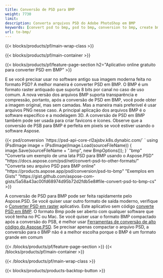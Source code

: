 ```yaml
---
title: Conversão de PSD para BMP
weight: 7730
limit: 
description: Converta arquivos PSD do Adobe PhotoShop em BMP
keywords: [convert psd to bmp, psd to bmp, conversion to bmp, create bmp from psd, print psd as bmp]
url: to-bmp/
---
```


{{< blocks/products/pf/main-wrap-class >}}

{{< blocks/products/pf/main-container >}}

{{< blocks/products/pf/feature-page-section h2="Aplicativo online gratuito para converter PSD em BMP" >}}
<p>E se você precisar usar no software antigo sua imagem moderna feita no formato PSD? A melhor maneira é converter PSD em BMP. O BMP é um formato raster antiquado que suporta 8 bits por canal no caso de uso comum. A nova versão dos arquivos BMP suporta transparência e compressão, portanto, após a conversão de PSD em BMP, você pode obter a imagem original, mas sem camadas. Mas a maneira mais preferível é usar arquivos PNG nesse caso. A principal aplicação dos arquivos BMP é o software específico e a modelagem 3D. A conversão de PSD em BMP também pode ser usada para criar favicons e ícones. Observe que a conversão de PSB para BMP é perfeita em pixels se você estiver usando o software Aspose.</p>
{{< psd/conversion `https://psd-api-core-rl2ajsbv.k8s.dynabic.com/` 
`    using (PsdImage image = (PsdImage)Image.Load(sourceFileName))
    {
        image.Save(sourceFileName + ".bmp",  new BmpOptions());
    }` 
	"bmp" 
"Converta um exemplo de uma lata PSD para BMP usando o Aspose.PSD"  "https://docs.aspose.com/psd/net/convert-psd-to-other-formats/" 
"Converta seu arquivo PSD para BMP online" "https://products.aspose.app/psd/conversion/psd-to-bmp" 
"Exemplos em Gists" "https://gist.github.com/aspose-com-gists/5a58a43ac00fd68974d95b72d2fdb5e8#file-convert-psd-to-bmp-cs" >}}
<p>A conversão de PSD para BMP pode ser feita rapidamente pelo Aspose.PSD. Se você quiser usar outro formato de saída moderno, verifique o <a href="/psd/convert">Converter PSD em raster</a> aplicativo. Este aplicativo sem código <a href="/psd/convert/to-bmp">converte PSD em BMP</a>. O formato Bmp pode ser aberto com qualquer software que você tenha no PC ou Mac. Se você quiser usar o formato BMP compactado após a conversão do PSB, é melhor usar <a href="/psd">Ferramentas de conversão de alto código do Aspose.PSD</a>. Se precisar apenas compactar o arquivo PSD, a conversão para o BMP não é a melhor escolha porque o BMP é um formato grande em comum</p>
{{< /blocks/products/pf/feature-page-section >}}
{{< /blocks/products/pf/main-container >}}


{{< /blocks/products/pf/main-wrap-class >}}

{{< blocks/products/products-backtop-button >}}
